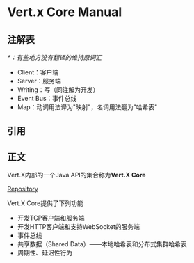 # Vert.x Core Manual

## 注解表

_\*：有些地方没有翻译的维持原词汇_

* Client：客户端
* Server：服务端
* Writing：写（同注解为开发）
* Event Bus：事件总线
* Map：动词用法译为"映射"，名词用法翻为"哈希表"

## **引用**

## **正文**

Vert.X内部的一个Java API的集合称为**Vert.X Core**

[Repository](https://github.com/eclipse/vert.x)

Vert.X Core提供了下列功能

* 开发TCP客户端和服务端
* 开发HTTP客户端和支持WebSocket的服务端
* 事件总线
* 共享数据（Shared Data）——本地哈希表和分布式集群哈希表
* 周期性、延迟性行为



